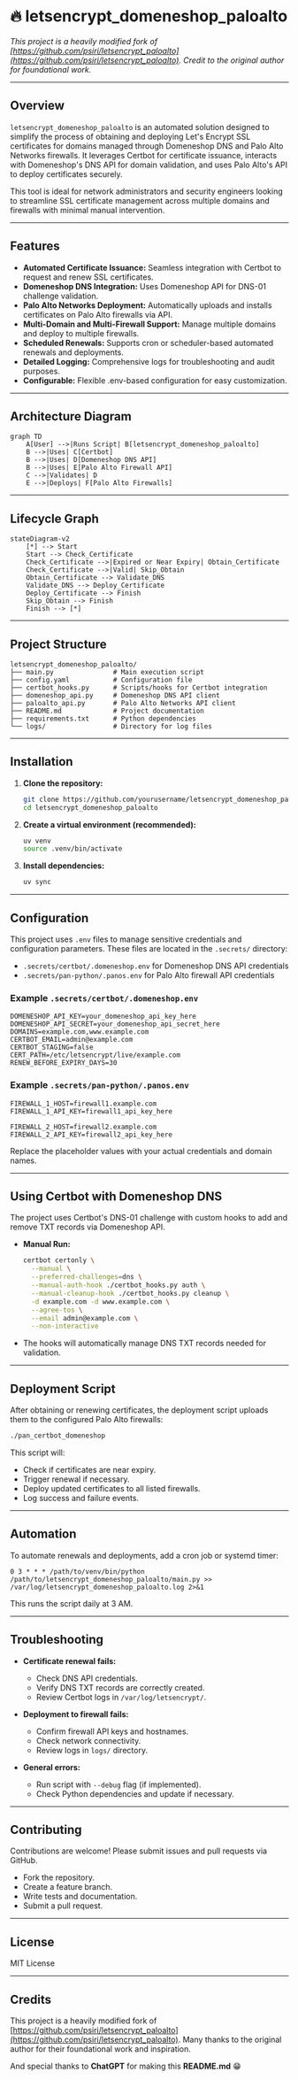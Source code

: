 # 🔥 letsencrypt_domeneshop_paloalto

*This project is a heavily modified fork of [https://github.com/psiri/letsencrypt_paloalto](https://github.com/psiri/letsencrypt_paloalto). Credit to the original author for foundational work.*

---

## Overview

`letsencrypt_domeneshop_paloalto` is an automated solution designed to simplify the process of obtaining and deploying Let's Encrypt SSL certificates for domains managed through Domeneshop DNS and Palo Alto Networks firewalls. It leverages Certbot for certificate issuance, interacts with Domeneshop's DNS API for domain validation, and uses Palo Alto's API to deploy certificates securely.

This tool is ideal for network administrators and security engineers looking to streamline SSL certificate management across multiple domains and firewalls with minimal manual intervention.

---

## Features

- **Automated Certificate Issuance:** Seamless integration with Certbot to request and renew SSL certificates.
- **Domeneshop DNS Integration:** Uses Domeneshop API for DNS-01 challenge validation.
- **Palo Alto Networks Deployment:** Automatically uploads and installs certificates on Palo Alto firewalls via API.
- **Multi-Domain and Multi-Firewall Support:** Manage multiple domains and deploy to multiple firewalls.
- **Scheduled Renewals:** Supports cron or scheduler-based automated renewals and deployments.
- **Detailed Logging:** Comprehensive logs for troubleshooting and audit purposes.
- **Configurable:** Flexible .env-based configuration for easy customization.

---

## Architecture Diagram

```mermaid
graph TD
    A[User] -->|Runs Script| B[letsencrypt_domeneshop_paloalto]
    B -->|Uses| C[Certbot]
    B -->|Uses| D[Domeneshop DNS API]
    B -->|Uses| E[Palo Alto Firewall API]
    C -->|Validates| D
    E -->|Deploys| F[Palo Alto Firewalls]
```

---

## Lifecycle Graph

```mermaid
stateDiagram-v2
    [*] --> Start
    Start --> Check_Certificate
    Check_Certificate -->|Expired or Near Expiry| Obtain_Certificate
    Check_Certificate -->|Valid| Skip_Obtain
    Obtain_Certificate --> Validate_DNS
    Validate_DNS --> Deploy_Certificate
    Deploy_Certificate --> Finish
    Skip_Obtain --> Finish
    Finish --> [*]
```

---

## Project Structure

```
letsencrypt_domeneshop_paloalto/
├── main.py               # Main execution script
├── config.yaml           # Configuration file
├── certbot_hooks.py      # Scripts/hooks for Certbot integration
├── domeneshop_api.py     # Domeneshop DNS API client
├── paloalto_api.py       # Palo Alto Networks API client
├── README.md             # Project documentation
├── requirements.txt      # Python dependencies
└── logs/                 # Directory for log files
```

---

## Installation

1. **Clone the repository:**

   ```bash
   git clone https://github.com/yourusername/letsencrypt_domeneshop_paloalto.git
   cd letsencrypt_domeneshop_paloalto
   ```

2. **Create a virtual environment (recommended):**

   ```bash
   uv venv
   source .venv/bin/activate
   ```

3. **Install dependencies:**

   ```bash
   uv sync
   ```

---

## Configuration

This project uses `.env` files to manage sensitive credentials and configuration parameters. These files are located in the `.secrets/` directory:

- `.secrets/certbot/.domeneshop.env` for Domeneshop DNS API credentials
- `.secrets/pan-python/.panos.env` for Palo Alto firewall API credentials

### Example `.secrets/certbot/.domeneshop.env`

```env
DOMENESHOP_API_KEY=your_domeneshop_api_key_here
DOMENESHOP_API_SECRET=your_domeneshop_api_secret_here
DOMAINS=example.com,www.example.com
CERTBOT_EMAIL=admin@example.com
CERTBOT_STAGING=false
CERT_PATH=/etc/letsencrypt/live/example.com
RENEW_BEFORE_EXPIRY_DAYS=30
```

### Example `.secrets/pan-python/.panos.env`

```env
FIREWALL_1_HOST=firewall1.example.com
FIREWALL_1_API_KEY=firewall1_api_key_here

FIREWALL_2_HOST=firewall2.example.com
FIREWALL_2_API_KEY=firewall2_api_key_here
```

Replace the placeholder values with your actual credentials and domain names.

---

## Using Certbot with Domeneshop DNS

The project uses Certbot's DNS-01 challenge with custom hooks to add and remove TXT records via Domeneshop API.

- **Manual Run:**

  ```bash
  certbot certonly \
    --manual \
    --preferred-challenges=dns \
    --manual-auth-hook ./certbot_hooks.py auth \
    --manual-cleanup-hook ./certbot_hooks.py cleanup \
    -d example.com -d www.example.com \
    --agree-tos \
    --email admin@example.com \
    --non-interactive
  ```

- The hooks will automatically manage DNS TXT records needed for validation.

---

## Deployment Script

After obtaining or renewing certificates, the deployment script uploads them to the configured Palo Alto firewalls:

```bash
./pan_certbot_domeneshop 
```

This script will:

- Check if certificates are near expiry.
- Trigger renewal if necessary.
- Deploy updated certificates to all listed firewalls.
- Log success and failure events.

---

## Automation

To automate renewals and deployments, add a cron job or systemd timer:

```cron
0 3 * * * /path/to/venv/bin/python /path/to/letsencrypt_domeneshop_paloalto/main.py >> /var/log/letsencrypt_domeneshop_paloalto.log 2>&1
```

This runs the script daily at 3 AM.

---

## Troubleshooting

- **Certificate renewal fails:**
  - Check DNS API credentials.
  - Verify DNS TXT records are correctly created.
  - Review Certbot logs in `/var/log/letsencrypt/`.

- **Deployment to firewall fails:**
  - Confirm firewall API keys and hostnames.
  - Check network connectivity.
  - Review logs in `logs/` directory.

- **General errors:**
  - Run script with `--debug` flag (if implemented).
  - Check Python dependencies and update if necessary.

---


## Contributing

Contributions are welcome! Please submit issues and pull requests via GitHub.

- Fork the repository.
- Create a feature branch.
- Write tests and documentation.
- Submit a pull request.

---

## License

MIT License

---

## Credits

This project is a heavily modified fork of [https://github.com/psiri/letsencrypt_paloalto](https://github.com/psiri/letsencrypt_paloalto). Many thanks to the original author for their foundational work and inspiration.

And special thanks to **ChatGPT** for making this **README.md** 😁